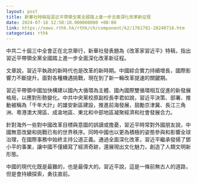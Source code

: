 ```yaml
---
layout: post
title: 新華社特稿指習近平帶領全黨全國踏上進一步全面深化改革新征程
date: 2024-07-16 12:50:18.000000000 +08:00
link: https://news.rthk.hk/rthk/ch/component/k2/1761781-20240716.htm
categories: rthk
---
```


中共二十屆三中全會正在北京舉行，新華社發表題為《改革家習近平》特稿，指出習近平帶領全黨全國踏上進一步全面深化改革新征程。

文章說，習近平執政的新時代也是改革的新時期。中國綜合實力持續增長，國際影響力不斷提升。面對各種機遇挑戰，現在到了新一輪改革提速的關鍵期。

習近平帶領中國加快構建以國內大循環為主體、國內國際雙循環相互促進的新發展格局，以應對形勢變化。中共中央黨校原副校長李君如說，習近平決策、部署、推動被稱為「千年大計」的雄安新區建設，推進前海發展，鼓勵京津冀、長江三角洲、粵港澳大灣區、成渝地區、東北和中部地區凝聚經濟和社會發展合力。

針對海外一些對中國改革目標與意圖的誤讀或擔憂，習近平時常對外國朋友說，中國無意改變和挑戰已有的世界秩序。同時中國也以更為積極的姿態參與和影響全球治理，在國際事務中始終主持公道正義。通過全面深化改革，習近平繼承發揚了鄧小平的事業，讓中國不僅續寫了經濟奇跡，還展現出文化魅力，創造了人類文明新形態。

中國的現代化既是最難的，也是最偉大的。習近平說，這是一條前無古人的道路，但是會持續探索，勇往直前。
